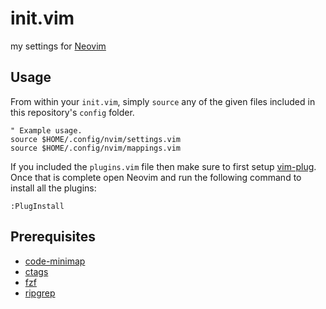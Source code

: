 # init.vim

my settings for [Neovim](https://github.com/neovim/neovim)

## Usage

From within your `init.vim`, simply `source` any of the given files included in this repository's `config` folder.

```vim
" Example usage.
source $HOME/.config/nvim/settings.vim
source $HOME/.config/nvim/mappings.vim
```

If you included the `plugins.vim` file then make sure to first setup [vim-plug](https://github.com/junegunn/vim-plug). Once that is complete open Neovim and run the following command to install all the plugins:

```vim
:PlugInstall
```

## Prerequisites

- [code-minimap](https://github.com/wfxr/code-minimap)
- [ctags](https://github.com/universal-ctags/ctags)
- [fzf](https://github.com/junegunn/fzf)
- [ripgrep](https://github.com/BurntSushi/ripgrep)
